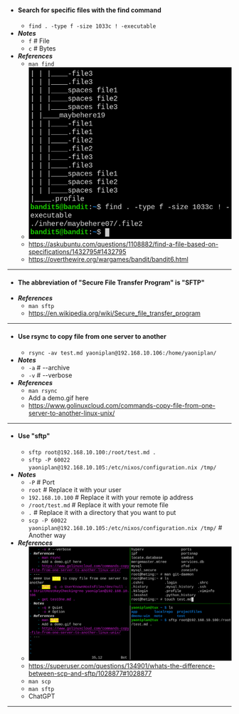 - #### Search for specific files with the find command
    - `find . -type f -size 1033c ! -executable`
- ***Notes***
    - `f` # File
    - `c` # Bytes
- ***References***
    - `man find`
    - ![2023-02-05_20:11:35.png](../assets/2023-02-05_20:11:35.png)
    - https://askubuntu.com/questions/1108882/find-a-file-based-on-specifications/1432795#1432795
    - https://overthewire.org/wargames/bandit/bandit6.html
- ---
- #### The abbreviation of "Secure File Transfer Program" is "SFTP"
- ***References***
    - `man sftp`
    - https://en.wikipedia.org/wiki/Secure_file_transfer_program
- ---
- #### Use rsync to copy file from one server to another
    - `rsync -av test.md yaoniplan@192.168.10.106:/home/yaoniplan/`
- ***Notes***
    - `-a` # --archive
    - `-v` # --verbose
- ***References***
    - `man rsync`
    - Add a demo.gif here
    - https://www.golinuxcloud.com/commands-copy-file-from-one-server-to-another-linux-unix/
- ---
- #### Use "sftp"
    - `sftp root@192.168.10.100:/root/test.md .`
    - `sftp -P 60022 yaoniplan@192.168.10.105:/etc/nixos/configuration.nix /tmp/`
- ***Notes***
    - `-P` # Port
    - `root` # Replace it with your user
    - `192.168.10.100` # Replace it with your remote ip address
    - `/root/test.md` # Replace it with your remote file
    - `.` # Replace it with a directory that you want to put
    - `scp -P 60022 yaoniplan@192.168.10.105:/etc/nixos/configuration.nix /tmp/` # Another way
- ***References***
    - ![2023-02-11_12:39:35.gif](../assets/2023-02-11_12:39:35.gif)
    - https://superuser.com/questions/134901/whats-the-difference-between-scp-and-sftp/1028877#1028877
    - `man scp`
    - `man sftp`
    - ChatGPT
- ---
